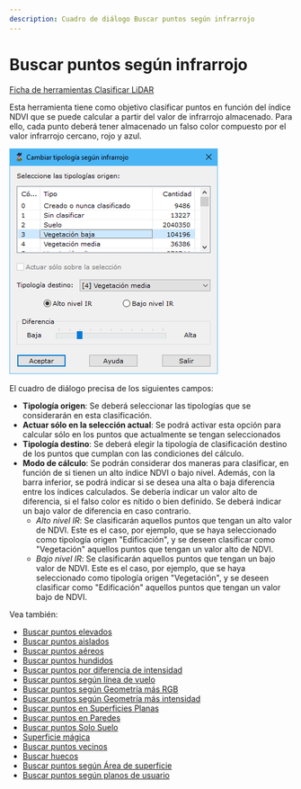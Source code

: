 ```yaml
---
description: Cuadro de diálogo Buscar puntos según infrarrojo
---
```


# Buscar puntos según infrarrojo

[Ficha de herramientas Clasificar LiDAR](/mdtopx/fichas-de-herramientas/ficha-de-herramientas-clasificar-lidar.md)

Esta herramienta tiene como objetivo clasificar puntos en función del índice NDVI que se puede calcular a partir del valor de infrarrojo almacenado. Para ello, cada punto deberá tener almacenado un falso color compuesto por el valor infrarrojo cercano, rojo y azul.

![Cuadro de diálogo Buscar puntos según infrarrojo](../../../.gitbook/assets/image-174.png)

El cuadro de diálogo precisa de los siguientes campos:

* **Tipología origen**: Se deberá seleccionar las tipologías que se considerarán en esta clasificación.
* **Actuar sólo en la selección actual**: Se podrá activar esta opción para calcular sólo en los puntos que actualmente se tengan seleccionados
* **Tipología destino**: Se deberá elegir la tipología de clasificación destino de los puntos que cumplan con las condiciones del cálculo.
* **Modo de cálculo**: Se podrán considerar dos maneras para clasificar, en función de si tienen un alto índice NDVI o bajo nivel. Además, con la barra inferior, se podrá indicar si se desea una alta o baja diferencia entre los índices calculados. Se debería indicar un valor alto de diferencia, si el falso color es nítido o bien definido. Se deberá indicar un bajo valor de diferencia en caso contrario.
  * _Alto nivel IR_: Se clasificarán aquellos puntos que tengan un alto valor de NDVI. Este es el caso, por ejemplo, que se haya seleccionado como tipología origen "Edificación", y se deseen clasificar como "Vegetación" aquellos puntos que tengan un valor alto de NDVI.
  * _Bajo nivel IR_: Se clasificarán aquellos puntos que tengan un bajo valor de NDVI. Este es el caso, por ejemplo, que se haya seleccionado como tipología origen "Vegetación", y se deseen clasificar como "Edificación" aquellos puntos que tengan un valor bajo de NDVI.

Vea también:

* [Buscar puntos elevados](/mdtopx/modulo-laser/buscar-puntos/buscar-puntos-elevados.md)
* [Buscar puntos aislados](/mdtopx/modulo-laser/buscar-puntos/buscar-puntos-aislados.md)
* [Buscar puntos aéreos](/mdtopx/modulo-laser/buscar-puntos/buscar-puntos-aereos.md)
* [Buscar puntos hundidos](/mdtopx/modulo-laser/buscar-puntos/buscar-puntos-hundidos.md)
* [Buscar puntos por diferencia de intensidad](/mdtopx/modulo-laser/buscar-puntos/buscar-puntos-por-diferencia-de-intensidad.md)
* [Buscar puntos según línea de vuelo](/mdtopx/modulo-laser/buscar-puntos/buscar-puntos-segun-linea-de-vuelo.md)
* [Buscar puntos según Geometría más RGB](buscar-puntos-segun-geometria-mas-rgb.md)
* [Buscar puntos según Geometría más intensidad](buscar-puntos-segun-geometria-mas-intensidad.md)
* [Buscar puntos en Superficies Planas](/mdtopx/modulo-laser/buscar-puntos/buscar-puntos-en-superficies-planas.md)
* [Buscar puntos en Paredes](/mdtopx/modulo-laser/buscar-puntos/buscar-puntos-en-paredes.md)
* [Buscar puntos Solo Suelo](solo-suelo.md)
* [Superficie mágica](/mdtopx/modulo-laser/buscar-puntos/superficie-magica/)
* [Buscar puntos vecinos](buscar-vecinos.md)
* [Buscar huecos](/mdtopx/modulo-laser/buscar-puntos/buscar-huecos.md)
* [Buscar puntos según Área de superficie](buscar-puntos-segun-area.md)
* [Buscar puntos según planos de usuario](../formas-geometricas/buscar-puntos-sobre-planos.md) 
